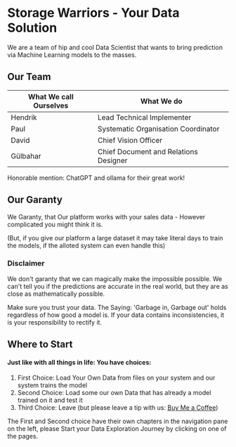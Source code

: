 # Storage Warriors - Your Data Solution

We are a team of hip and cool Data Scientist that wants to bring prediction via Machine Learning models to the masses.

## Our Team

| What We call Ourselves | What We do                            |
| ---------------------- | ------------------------------------- |
| Hendrik                | Lead Technical Implementer            |
| Paul                   | Systematic Organisation Coordinator   |
| David                  | Chief Vision Officer                  |
| Gülbahar               | Chief Document and Relations Designer |

Honorable mention: ChatGPT and ollama for their great work!

## Our Garanty

We Garanty, that Our platform works with your sales data - However complicated you might think it is.

(But, if you give our platform a large dataset it may take literal days to train the models, if the alloted system can even handle this)

### Disclaimer

We don't garanty that we can magically make the impossible possible. We can't tell you if the predictions are accurate in the real world, but they are as close as mathematically possible.

Make sure you trust your data. The Saying: 'Garbage in, Garbage out' holds regardless of how good a model is. If your data contains inconsistencies, it is your responsibility to rectify it.

## Where to Start

#### Just like with all things in life: You have choices:

1. First Choice: Load Your Own Data from files on your system and our system trains the model
2. Second Choice: Load some our own Data that has already a model trained on it and test it
3. Third Choice: Leave (but please leave a tip with us: [Buy Me a Coffee](https://www.youtube.com/watch?v=dQw4w9WgXcQ))

The First and Second choice have their own chapters in the navigation pane on the left, please Start your Data Exploration Journey by clicking on one of the pages.
